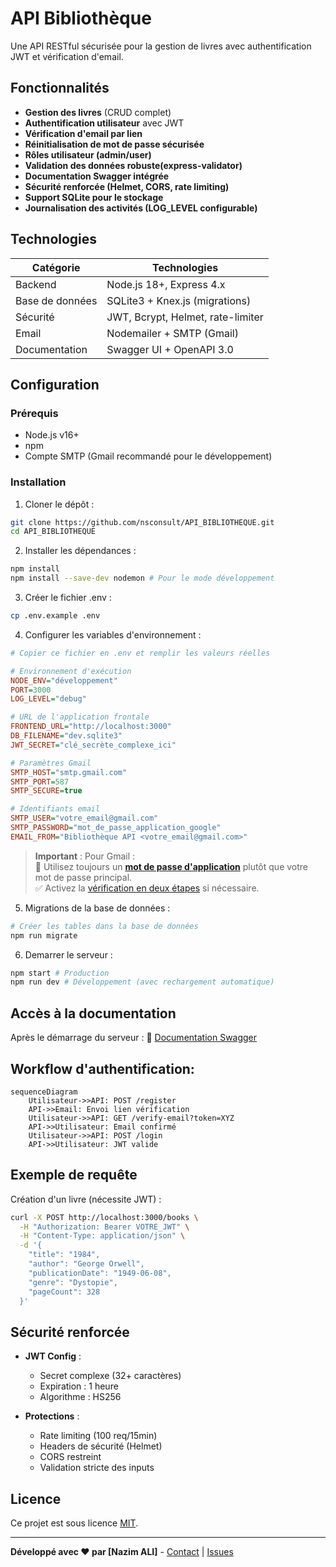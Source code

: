 #  API Bibliothèque

Une API RESTful sécurisée pour la gestion de livres avec authentification JWT et vérification d'email.

##  Fonctionnalités

- **Gestion des livres** (CRUD complet)
- **Authentification utilisateur** avec JWT
- **Vérification d'email par lien**
- **Réinitialisation de mot de passe sécurisée**
- **Rôles utilisateur (admin/user)**
- **Validation des données robuste(express-validator)**
- **Documentation Swagger intégrée**
- **Sécurité renforcée (Helmet, CORS, rate limiting)**
- **Support SQLite pour le stockage**
- **Journalisation des activités (LOG_LEVEL configurable)**

##  Technologies

| Catégorie       | Technologies                          |
|-----------------|---------------------------------------|
| Backend         | Node.js 18+, Express 4.x             |
| Base de données | SQLite3 + Knex.js (migrations)       |
| Sécurité        | JWT, Bcrypt, Helmet, rate-limiter    |
| Email           | Nodemailer + SMTP (Gmail)            |
| Documentation   | Swagger UI + OpenAPI 3.0             |

##  Configuration

### Prérequis
- Node.js v16+
- npm
- Compte SMTP (Gmail recommandé pour le développement)

### Installation
1. Cloner le dépôt :
```bash
git clone https://github.com/nsconsult/API_BIBLIOTHEQUE.git
cd API_BIBLIOTHEQUE
```

2. Installer les dépendances :
```bash
npm install
npm install --save-dev nodemon # Pour le mode développement
```

3. Créer le fichier .env :
```bash
cp .env.example .env
```

4. Configurer les variables d'environnement :
```ini
# Copier ce fichier en .env et remplir les valeurs réelles

# Environnement d'exécution
NODE_ENV="développement"
PORT=3000
LOG_LEVEL="debug"

# URL de l'application frontale
FRONTEND_URL="http://localhost:3000"
DB_FILENAME="dev.sqlite3"
JWT_SECRET="clé_secrète_complexe_ici"

# Paramètres Gmail
SMTP_HOST="smtp.gmail.com"
SMTP_PORT=587
SMTP_SECURE=true

# Identifiants email
SMTP_USER="votre_email@gmail.com"
SMTP_PASSWORD="mot_de_passe_application_google"
EMAIL_FROM="Bibliothèque API <votre_email@gmail.com>"
```
> **Important** : Pour Gmail :  
> 🔐 Utilisez toujours un **[mot de passe d'application](https://myaccount.google.com/apppasswords)** plutôt que votre mot de passe principal.  
> ✅ Activez la [vérification en deux étapes](https://myaccount.google.com/security) si nécessaire.

5. Migrations de la base de données :
```bash
# Créer les tables dans la base de données
npm run migrate
```

6. Demarrer le serveur :
```bash
npm start # Production
npm run dev # Développement (avec rechargement automatique)
```
## Accès à la documentation

Après le démarrage du serveur :
🔗 [Documentation Swagger](http://localhost:3000/api-docs)

## Workflow d'authentification:
```mermaid
sequenceDiagram
    Utilisateur->>API: POST /register
    API->>Email: Envoi lien vérification
    Utilisateur->>API: GET /verify-email?token=XYZ
    API->>Utilisateur: Email confirmé
    Utilisateur->>API: POST /login
    API->>Utilisateur: JWT valide
```

## Exemple de requête
Création d'un livre (nécessite JWT) :
```bash
curl -X POST http://localhost:3000/books \
  -H "Authorization: Bearer VOTRE_JWT" \
  -H "Content-Type: application/json" \
  -d '{
    "title": "1984",
    "author": "George Orwell",
    "publicationDate": "1949-06-08",
    "genre": "Dystopie",
    "pageCount": 328
  }'
```

## Sécurité renforcée

- **JWT Config** :
  - Secret complexe (32+ caractères)
  - Expiration : 1 heure
  - Algorithme : HS256
  
- **Protections** :
  - Rate limiting (100 req/15min)
  - Headers de sécurité (Helmet)
  - CORS restreint
  - Validation stricte des inputs

## Licence
Ce projet est sous licence [MIT](LICENSE).

---

**Développé avec ❤️ par [Nazim ALI]** - [Contact](mailto:nazim.ali@epitech.eu) | [Issues](https://github.com/nsconsult/API_BIBLIOTHEQUE/issues)





